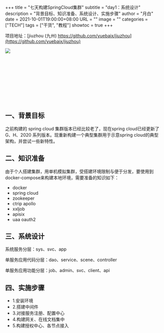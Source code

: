 +++
title       = "七天构建SpringCloud集群"
subtitle    = "day1：系统设计"
description = "背景目标、知识准备、系统设计、实施步骤"
author      = "月白"
date        = 2021-10-01T19:00:00+08:00
URL         = ""
image       = ""
categories  = ["TECH"]
tags        = ["干货", "教程"]
showtoc     = true
+++

项目地址：[jiuzhou (九州) https://github.com/yuebaix/jiuzhou](https://github.com/yuebaix/jiuzhou)

<a style="display: inline-block;width: 400px;height: 170px" target="_blank" href="https://github.com/yuebaix/jiuzhou">
    <img align="left" src="https://github-readme-stats.vercel.app/api/pin/?username=yuebaix&theme=highcontrast&repo=jiuzhou" />
</a>

## 一、背景目标

之前构建的 spring cloud 集群版本已经比较老了，现在spring cloud已经更新了 G、H、2020 系列版本。现重新构建一个典型集群用于示意spring cloud的典型架构，并尝试一些新特性。

## 二、知识准备

由于个人搭建集群，用单机模拟集群，受搭建环境限制与便于分发，要使用到docker-compose来构建本地环境，需要准备的知识如下：

* docker
* spring cloud
* zookeeper
* ctrip apollo
* xxljob
* apisix
* uaa oauth2

## 三、系统设计

系统服务分层：sys、svc、app

单服务应用代码分层：dao、service、scene、controller

单服务应用功能分层：job、admin、svc、client、api

## 四、实施步骤

* 1.安装环境
* 2.搭建中间件
* 3.对接服务注册、配置中心
* 4.构建网关、在线文档集中
* 5.构建授权中心、各节点接入
